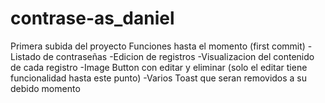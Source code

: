 ﻿# contrase-as_daniel
Primera subida del proyecto 
Funciones hasta el momento (first commit)
-Listado de contraseñas
-Edicion de registros
-Visualizacion del contenido de cada registro
-Image Button con editar y eliminar (solo el editar tiene funcionalidad hasta este punto)
-Varios Toast que seran removidos a su debido momento
